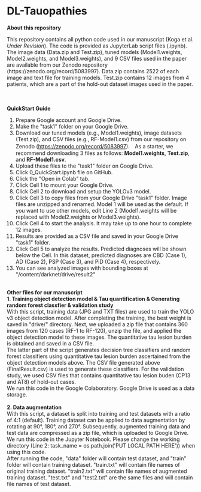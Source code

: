 # DL-Tauopathies
<B>About this repository</B>  
<div>
This repository contains all python code used in our manuscript (Koga et al. <I>Under Revision</I>). The code is provided as JupyterLab script files (.ipynb). The image data (Data.zip and Test.zip), tuned models (Model1.weights, Model2.weights, and Model3.weights), and 9 CSV files used in the paper are available from our Zenodo repository (https://zenodo.org/record/5083997). Data.zip contains 2522 of each image and text file for training models. Test.zip contains 12 images from 4 patients, which are a part of the hold-out dataset images used in the paper.
</div><BR><BR>

<B>QuickStart Guide</B>
1. Prepare Google account and Google Drive.
2. Make the "task1" folder on your Google Drive.
3. Download our tuned models (e.g., Model1.weights), image datasets (Test.zip), and CSV files (e.g., RF-Model1.csv) from our repository on Zenodo (https://zenodo.org/record/5083997).　As a starter, we recommend downloading 3 files as follows: <B>Model1.weights</B>, <B>Test.zip</B>, and <B>RF-Model1.csv</B>.
4. Upload these files to the "task1" folder on Google Drive.
5. Click 0_QuickStart.ipynb file on GitHub.
6. Click the "Open in Colab" tab.
7. Click Cell 1 to mount your Google Drive.
8. Click Cell 2 to download and setup the YOLOv3 model.
9. Click Cell 3 to copy files from your Google Drive "task1" folder. Image files are unzipped and renamed. Model 1 will be used as the default. If you want to use other models, edit Line 2 (Model1.weights will be replaced with Model2.weights or Model3.weights).
10. Click Cell 4 to start the analysis. It may take up to one hour to complete 12 images. 
11. Results are provided as a CSV file and saved in your Google Drive "task1" folder.
12. Click Cell 5 to analyze the results. Predicted diagnoses will be shown below the Cell. In this dataset, predicted diagnoses are CBD (Case 1), AD (Case 2), PSP (Case 3), and PiD (Case 4), respectively.
13. You can see analyzed images with bounding boxes at "/content/darknet/drive/result2"
  
<BR>
<B>Other files for our manuscript</B><BR>
<div>
<B>1. Training object detection model & Tau quantification & Generating random forest classfier & validation study</B> <BR>
With this script, training data (JPG and TXT files) are used to train the YOLO v3 object detection model. After completing the training, the best weight is saved in "drive/" directory. Next, we uploaded a zip file that contains 360 images from 120 cases (RF-1 to RF-120), unzip the file, and applied the object detection model to these images. The quantitative tau lesion burden is obtained and saved in a CSV file.<BR>
The latter part of the script generates decision tree classifiers and random forest classifiers using quantitative tau lesion burden ascertained from the object detection models above. The CSV file generated above (FinalResult.csv) is used to generate these classifiers. For the validation study, we used CSV files that contains quantitative tau lesion buden (CP13 and AT8) of hold-out cases.<BR>
We run this code in the Google Colaboratory. Google Drive is used as a data storage. 
</div><BR>
<div>
<B>2. Data augmentation</B><BR>
With this script, a dataset is split into training and test datasets with a ratio of 4:1 (default). Training dataset can be applied to data augmentation by rotating at 90°, 180°, and 270°. Subsequently, augmented training data and test data are compressed as a zip file, which is uploaded to Google Drive. We run this code in the Jupyter Notebook. Please change the working directory (Line 2: task_name = os.path.join('PUT LOCAL PATH HERE')) when using this code.<BR>
After running the code, "data" folder will contain test dataset, and "train" folder will contain training dataset. "train.txt" will contain file names of original training dataset. "train2.txt" will contain file names of augmented training dataset. "test.txt" and "test2.txt" are the same files and will contain file names of test dataset.
</div>
